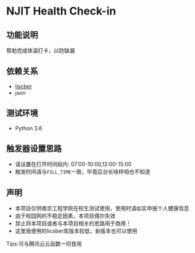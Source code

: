 # NJIT Health Check-in

## 功能说明
帮助完成体温打卡，以防缺漏

## 依赖关系
* [liscber](https://github.com/licsber)
* json

## 测试环境
* Python 3.6

## 触发器设置思路
* 请设置在打开时间段内: 07:00-10:00,12:00-15:00
* 触发时间请与`FILL_TIME`一致，毕竟后台长啥样咱也不知道

## 声明
* 本项目仅供南京工程学院在校生测试使用，使用时请如实申报个人健康信息
* 由于校园网的不稳定因素，本项目偶尔失效
* 禁止将本项目或者与本项目相关的思路用于商用！
* 这里我使用的licsber库版本较低，新版本也可以使用

Tips:可与腾讯云云函数一同食用  
